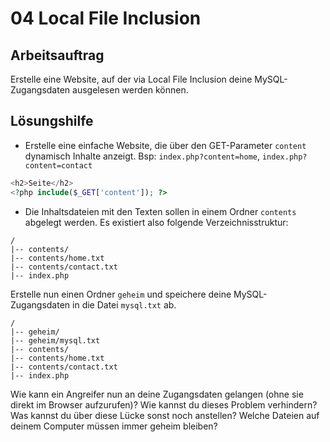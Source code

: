 # 04 Local File Inclusion

## Arbeitsauftrag

Erstelle eine Website, auf der via Local File Inclusion deine MySQL-Zugangsdaten ausgelesen werden können.

## Lösungshilfe

* Erstelle eine einfache Website, die über den GET-Parameter `content` dynamisch Inhalte anzeigt. Bsp: `index.php?content=home`, `index.php?content=contact`

```php
<h2>Seite</h2>
<?php include($_GET['content']); ?>
```

* Die Inhaltsdateien mit den Texten sollen in einem Ordner `contents` abgelegt werden. Es existiert also folgende Verzeichnisstruktur:

```text
/ 
|-- contents/
|-- contents/home.txt
|-- contents/contact.txt
|-- index.php
```

Erstelle nun einen Ordner `geheim` und speichere deine MySQL-Zugangsdaten in die Datei `mysql.txt` ab.

```text
/ 
|-- geheim/
|-- geheim/mysql.txt
|-- contents/
|-- contents/home.txt
|-- contents/contact.txt
|-- index.php
```

Wie kann ein Angreifer nun an deine Zugangsdaten gelangen \(ohne sie direkt im Browser aufzurufen\)? Wie kannst du dieses Problem verhindern? Was kannst du über diese Lücke sonst noch anstellen? Welche Dateien auf deinem Computer müssen immer geheim bleiben?


